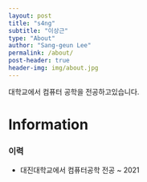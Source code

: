 ```yaml
---
layout: post
title: "s4ng"
subtitle: "이상근"
type: "About"
author: "Sang-geun Lee"
permalink: /about/
post-header: true
header-img: img/about.jpg
---
```


대학교에서 컴퓨터 공학을 전공하고있습니다.

# Information

### 이력

- 대진대학교에서 컴퓨터공학 전공  ~ 2021

<br />
